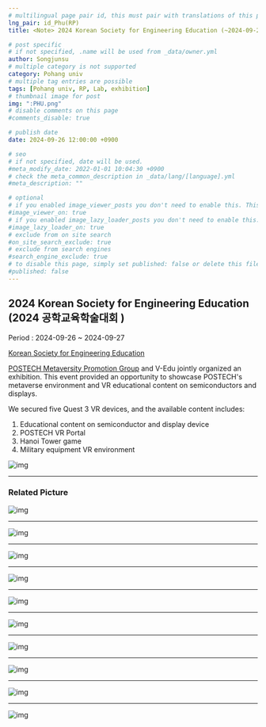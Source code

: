 ```yaml
---
# multilingual page pair id, this must pair with translations of this page. (This name must be unique)
lng_pair: id_Phu(RP)
title: <Note> 2024 Korean Society for Engineering Education (~2024-09-27)

# post specific
# if not specified, .name will be used from _data/owner.yml
author: Songjunsu
# multiple category is not supported
category: Pohang univ
# multiple tag entries are possible
tags: [Pohang univ, RP, Lab, exhibition]
# thumbnail image for post
img: ":PHU.png"
# disable comments on this page
#comments_disable: true

# publish date
date: 2024-09-26 12:00:00 +0900

# seo
# if not specified, date will be used.
#meta_modify_date: 2022-01-01 10:04:30 +0900
# check the meta_common_description in _data/lang/[language].yml
#meta_description: ""

# optional
# if you enabled image_viewer_posts you don't need to enable this. This is only if image_viewer_posts = false
#image_viewer_on: true
# if you enabled image_lazy_loader_posts you don't need to enable this. This is only if image_lazy_loader_posts = false
#image_lazy_loader_on: true
# exclude from on site search
#on_site_search_exclude: true
# exclude from search engines
#search_engine_exclude: true
# to disable this page, simply set published: false or delete this file
#published: false
---
```

<!-- outline-start -->
## 2024 Korean Society for Engineering Education  (2024 공학교육학술대회 ) 

Period : 2024-09-26 ~ 2024-09-27

[Korean Society for Engineering Education](https://www.ksee.org/html/)

 [POSTECH Metaversity Promotion Group](https://metaversity.postech.ac.kr/) and V-Edu jointly organized an exhibition. This event provided an opportunity to showcase POSTECH's metaverse environment and VR educational content on semiconductors and displays.

We secured five Quest 3 VR devices, and the available content includes:

1. Educational content on semiconductor and display device
2. POSTECH VR Portal
3. Hanoi Tower game
4. Military equipment VR environment

![img](:EEC-poster.png)

***

### Related Picture

![img](:EEC-01.jpeg)

***

![img](:EEC-02.jpeg)

***

![img](:EEC-03.jpeg)

***

![img](:EEC-04.jpeg)

***

![img](:EEC-1.jpeg)

***

![img](:EEC-2.jpeg)

***

![img](:EEC-3.jpeg)

***

![img](:EEC-4.jpeg)

***

![img](:EEC-5.jpeg)

***

![img](:EEC-6.jpeg)


